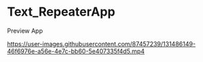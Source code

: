 # Text_RepeaterApp

Preview App

https://user-images.githubusercontent.com/87457239/131486149-46f6976e-a56e-4e7c-bb60-5e407335f4d5.mp4
